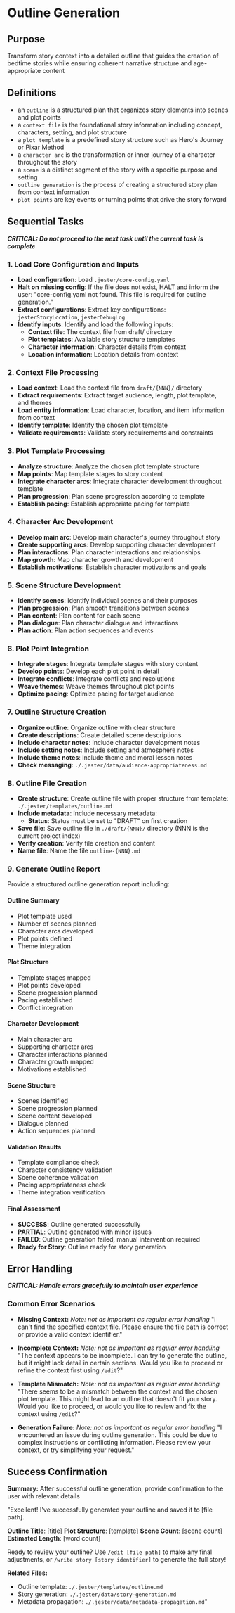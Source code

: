# Outline Generation

## Purpose

Transform story context into a detailed outline that guides the creation of bedtime stories while ensuring coherent narrative structure and age-appropriate content

## Definitions

- an `outline` is a structured plan that organizes story elements into scenes and plot points
- a `context file` is the foundational story information including concept, characters, setting, and plot structure
- a `plot template` is a predefined story structure such as Hero's Journey or Pixar Method
- a `character arc` is the transformation or inner journey of a character throughout the story
- a `scene` is a distinct segment of the story with a specific purpose and setting
- `outline generation` is the process of creating a structured story plan from context information
- `plot points` are key events or turning points that drive the story forward

## Sequential Tasks

***CRITICAL: Do not proceed to the next task until the current task is complete***

### 1. Load Core Configuration and Inputs

- **Load configuration**: Load `.jester/core-config.yaml`
- **Halt on missing config**: If the file does not exist, HALT and inform the user: "core-config.yaml not found. This file is required for outline generation."
- **Extract configurations**: Extract key configurations: `jesterStoryLocation`, `jesterDebugLog`
- **Identify inputs**: Identify and load the following inputs:
  - **Context file**: The context file from draft/ directory
  - **Plot templates**: Available story structure templates
  - **Character information**: Character details from context
  - **Location information**: Location details from context

### 2. Context File Processing

- **Load context**: Load the context file from `draft/{NNN}/` directory
- **Extract requirements**: Extract target audience, length, plot template, and themes
- **Load entity information**: Load character, location, and item information from context
- **Identify template**: Identify the chosen plot template
- **Validate requirements**: Validate story requirements and constraints

### 3. Plot Template Processing

- **Analyze structure**: Analyze the chosen plot template structure
- **Map points**: Map template stages to story content
- **Integrate character arcs**: Integrate character development throughout template
- **Plan progression**: Plan scene progression according to template
- **Establish pacing**: Establish appropriate pacing for template

### 4. Character Arc Development

- **Develop main arc**: Develop main character's journey throughout story
- **Create supporting arcs**: Develop supporting character development
- **Plan interactions**: Plan character interactions and relationships
- **Map growth**: Map character growth and development
- **Establish motivations**: Establish character motivations and goals

### 5. Scene Structure Development

- **Identify scenes**: Identify individual scenes and their purposes
- **Plan progression**: Plan smooth transitions between scenes
- **Plan content**: Plan content for each scene
- **Plan dialogue**: Plan character dialogue and interactions
- **Plan action**: Plan action sequences and events

### 6. Plot Point Integration

- **Integrate stages**: Integrate template stages with story content
- **Develop points**: Develop each plot point in detail
- **Integrate conflicts**: Integrate conflicts and resolutions
- **Weave themes**: Weave themes throughout plot points
- **Optimize pacing**: Optimize pacing for target audience

### 7. Outline Structure Creation

- **Organize outline**: Organize outline with clear structure
- **Create descriptions**: Create detailed scene descriptions
- **Include character notes**: Include character development notes
- **Include setting notes**: Include setting and atmosphere notes
- **Include theme notes**: Include theme and moral lesson notes
- **Check messaging**: `./.jester/data/audience-appropriateness.md`

### 8. Outline File Creation

- **Create structure**: Create outline file with proper structure from template: `./.jester/templates/outline.md`
- **Include metadata**: Include necessary metadata:
  - **Status**: Status must be set to "DRAFT" on first creation
- **Save file**: Save outline file in `./draft/{NNN}/` directory (NNN is the current project index)
- **Verify creation**: Verify file creation and content
- **Name file**: Name the file `outline-{NNN}.md`

### 9. Generate Outline Report

Provide a structured outline generation report including:

#### Outline Summary

- Plot template used
- Number of scenes planned
- Character arcs developed
- Plot points defined
- Theme integration

#### Plot Structure

- Template stages mapped
- Plot points developed
- Scene progression planned
- Pacing established
- Conflict integration

#### Character Development

- Main character arc
- Supporting character arcs
- Character interactions planned
- Character growth mapped
- Motivations established

#### Scene Structure

- Scenes identified
- Scene progression planned
- Scene content developed
- Dialogue planned
- Action sequences planned

#### Validation Results

- Template compliance check
- Character consistency validation
- Scene coherence validation
- Pacing appropriateness check
- Theme integration verification

#### Final Assessment

- **SUCCESS**: Outline generated successfully
- **PARTIAL**: Outline generated with minor issues
- **FAILED**: Outline generation failed, manual intervention required
- **Ready for Story**: Outline ready for story generation

## Error Handling

***CRITICAL: Handle errors gracefully to maintain user experience***

### Common Error Scenarios

- **Missing Context:**
  *Note: not as important as regular error handling*
  "I can't find the specified context file. Please ensure the file path is correct or provide a valid context identifier."

- **Incomplete Context:**
  *Note: not as important as regular error handling*
  "The context appears to be incomplete. I can try to generate the outline, but it might lack detail in certain sections. Would you like to proceed or refine the context first using `/edit`?"

- **Template Mismatch:**
  *Note: not as important as regular error handling*
  "There seems to be a mismatch between the context and the chosen plot template. This might lead to an outline that doesn't fit your story. Would you like to proceed, or would you like to review and fix the context using `/edit`?"

- **Generation Failure:**
  *Note: not as important as regular error handling*
  "I encountered an issue during outline generation. This could be due to complex instructions or conflicting information. Please review your context, or try simplifying your request."

## Success Confirmation

**Summary:** After successful outline generation, provide confirmation to the user with relevant details

"Excellent! I've successfully generated your outline and saved it to [file path].

**Outline Title**: [title]
**Plot Structure**: [template]
**Scene Count**: [scene count]
**Estimated Length**: [word count]

Ready to review your outline? Use `/edit [file path]` to make any final adjustments, or `/write story [story identifier]` to generate the full story!

**Related Files:**
- Outline template: `./.jester/templates/outline.md`
- Story generation: `./.jester/data/story-generation.md`
- Metadata propagation: `./.jester/data/metadata-propagation.md`"